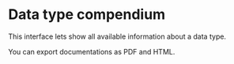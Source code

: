 # Data type compendium

This interface lets show all available information about a data type. 

You can export documentations as PDF and HTML.